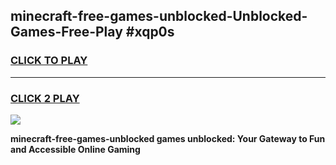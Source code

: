
## minecraft-free-games-unblocked-Unblocked-Games-Free-Play #xqp0s
<h3>
<a href="https://us.freeplayer.one?title=minecraft-free-games-unblocked&ref=9M">CLICK TO PLAY</a></h3>
<hr>

<h3>
<a href="https://us.freeplayer.one?title=minecraft-free-games-unblocked&ref=9M">CLICK 2 PLAY</a>
  
</h3>

<a href="https://us.freeplayer.one?title=minecraft-free-games-unblocked&ref=9M"><img src="https://clearcache.store/games.png"></a>


**minecraft-free-games-unblocked games unblocked: Your Gateway to Fun and Accessible Online Gaming**
